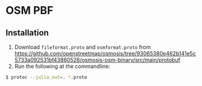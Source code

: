 # OSM PBF

## Installation

1. Download `fileformat.proto` and `osmformat.proto` from https://github.com/openstreetmap/osmosis/tree/93065380e462b141e5c5733a092531bf43860526/osmosis-osm-binary/src/main/protobuf
2. Run the following at the commandline:

```bash
$ protoc --julia_out=. *.proto
```
